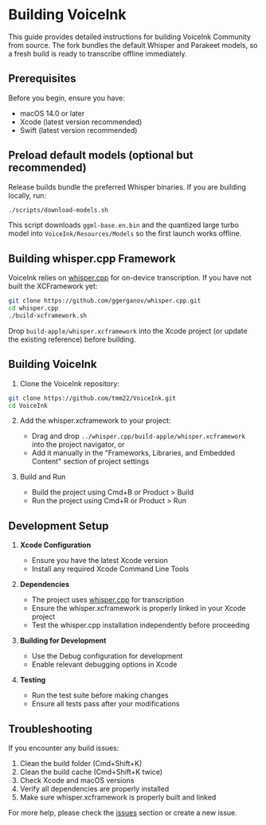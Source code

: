 # Building VoiceInk

This guide provides detailed instructions for building VoiceInk Community from source. The fork bundles the default Whisper and Parakeet models, so a fresh build is ready to transcribe offline immediately.

## Prerequisites

Before you begin, ensure you have:
- macOS 14.0 or later
- Xcode (latest version recommended)
- Swift (latest version recommended)

## Preload default models (optional but recommended)

Release builds bundle the preferred Whisper binaries. If you are building locally, run:

```bash
./scripts/download-models.sh
```

This script downloads `ggml-base.en.bin` and the quantized large turbo model into `VoiceInk/Resources/Models` so the first launch works offline.

## Building whisper.cpp Framework

VoiceInk relies on [whisper.cpp](https://github.com/ggerganov/whisper.cpp) for on-device transcription. If you have not built the XCFramework yet:

```bash
git clone https://github.com/ggerganov/whisper.cpp.git
cd whisper.cpp
./build-xcframework.sh
```

Drop `build-apple/whisper.xcframework` into the Xcode project (or update the existing reference) before building.

## Building VoiceInk

1. Clone the VoiceInk repository:
```bash
git clone https://github.com/tmm22/VoiceInk.git
cd VoiceInk
```

2. Add the whisper.xcframework to your project:
   - Drag and drop `../whisper.cpp/build-apple/whisper.xcframework` into the project navigator, or
   - Add it manually in the "Frameworks, Libraries, and Embedded Content" section of project settings

3. Build and Run
   - Build the project using Cmd+B or Product > Build
   - Run the project using Cmd+R or Product > Run

## Development Setup

1. **Xcode Configuration**
   - Ensure you have the latest Xcode version
   - Install any required Xcode Command Line Tools

2. **Dependencies**
   - The project uses [whisper.cpp](https://github.com/ggerganov/whisper.cpp) for transcription
   - Ensure the whisper.xcframework is properly linked in your Xcode project
   - Test the whisper.cpp installation independently before proceeding

3. **Building for Development**
   - Use the Debug configuration for development
   - Enable relevant debugging options in Xcode

4. **Testing**
   - Run the test suite before making changes
   - Ensure all tests pass after your modifications

## Troubleshooting

If you encounter any build issues:
1. Clean the build folder (Cmd+Shift+K)
2. Clean the build cache (Cmd+Shift+K twice)
3. Check Xcode and macOS versions
4. Verify all dependencies are properly installed
5. Make sure whisper.xcframework is properly built and linked

For more help, please check the [issues](https://github.com/tmm22/VoiceInk/issues) section or create a new issue. 
